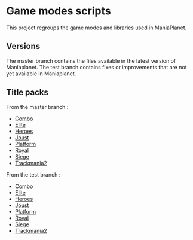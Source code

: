 Game modes scripts
==================

This project regroups the game modes and libraries used in ManiaPlanet.


Versions
--------

The master branch contains the files available in the latest version of Maniaplanet.
The test branch contains fixes or improvements that are not yet available in Maniaplanet.

Title packs
-----------

From the master branch :

* [Combo](https://s3-eu-west-1.amazonaws.com/nadeolive-titles-bucket/Packs/Master/Combo.Title.Pack.Gbx)
* [Elite](https://s3-eu-west-1.amazonaws.com/nadeolive-titles-bucket/Packs/Master/Elite.Title.Pack.Gbx)
* [Heroes](https://s3-eu-west-1.amazonaws.com/nadeolive-titles-bucket/Packs/Master/Heroes.Title.Pack.Gbx)
* [Joust](https://s3-eu-west-1.amazonaws.com/nadeolive-titles-bucket/Packs/Master/Joust.Title.Pack.Gbx)
* [Platform](https://s3-eu-west-1.amazonaws.com/nadeolive-titles-bucket/Packs/Master/Platform.Title.Pack.Gbx)
* [Royal](https://s3-eu-west-1.amazonaws.com/nadeolive-titles-bucket/Packs/Master/Royal.Title.Pack.Gbx)
* [Siege](https://s3-eu-west-1.amazonaws.com/nadeolive-titles-bucket/Packs/Master/Siege.Title.Pack.Gbx)
* [Trackmania2](https://s3-eu-west-1.amazonaws.com/nadeolive-titles-bucket/Packs/Master/TrackMania2.Title.Pack.Gbx)

From the test branch :

* [Combo](https://s3-eu-west-1.amazonaws.com/nadeolive-titles-bucket/Packs/Test/Combo.Title.Pack.Gbx)
* [Elite](https://s3-eu-west-1.amazonaws.com/nadeolive-titles-bucket/Packs/Test/Elite.Title.Pack.Gbx)
* [Heroes](https://s3-eu-west-1.amazonaws.com/nadeolive-titles-bucket/Packs/Test/Heroes.Title.Pack.Gbx)
* [Joust](https://s3-eu-west-1.amazonaws.com/nadeolive-titles-bucket/Packs/Test/Joust.Title.Pack.Gbx)
* [Platform](https://s3-eu-west-1.amazonaws.com/nadeolive-titles-bucket/Packs/Test/Platform.Title.Pack.Gbx)
* [Royal](https://s3-eu-west-1.amazonaws.com/nadeolive-titles-bucket/Packs/Test/Royal.Title.Pack.Gbx)
* [Siege](https://s3-eu-west-1.amazonaws.com/nadeolive-titles-bucket/Packs/Test/Siege.Title.Pack.Gbx)
* [Trackmania2](https://s3-eu-west-1.amazonaws.com/nadeolive-titles-bucket/Packs/Test/TrackMania2.Title.Pack.Gbx)
